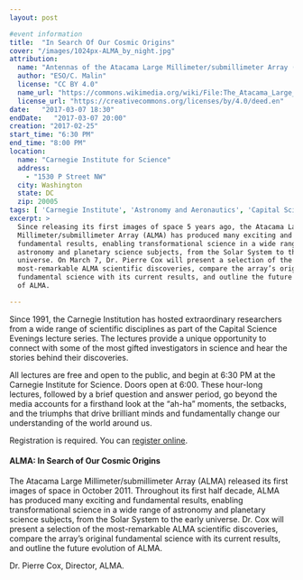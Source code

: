 ```yaml
---
layout: post

#event information
title:  "In Search Of Our Cosmic Origins"
cover: "/images/1024px-ALMA_by_night.jpg"
attribution:
  name: "Antennas of the Atacama Large Millimeter/submillimeter Array (ALMA)"
  author: "ESO/C. Malin"
  license: "CC BY 4.0"
  name_url: "https://commons.wikimedia.org/wiki/File:The_Atacama_Large_Millimeter_Array_(ALMA)_by_night,_under_the_Magellanic_Clouds.jpg"
  license_url: "https://creativecommons.org/licenses/by/4.0/deed.en"
date:   "2017-03-07 18:30"
endDate:   "2017-03-07 20:00"
creation: "2017-02-25"
start_time: "6:30 PM"
end_time: "8:00 PM"
location:
  name: "Carnegie Institute for Science"
  address:
    - "1530 P Street NW"
  city: Washington
  state: DC
  zip: 20005
tags: [ 'Carnegie Institute', 'Astronomy and Aeronautics', 'Capital Science Evening Lectures', 'Lectures' ]
excerpt: >
  Since releasing its first images of space 5 years ago, the Atacama Large
  Millimeter/submillimeter Array (ALMA) has produced many exciting and
  fundamental results, enabling transformational science in a wide range of
  astronomy and planetary science subjects, from the Solar System to the early
  universe. On March 7, Dr. Pierre Cox will present a selection of the
  most-remarkable ALMA scientific discoveries, compare the array’s original
  fundamental science with its current results, and outline the future evolution
  of ALMA.

---
```


Since 1991, the Carnegie Institution has hosted extraordinary
researchers from a wide range of scientific disciplines as part
of the Capital Science Evenings lecture series. The lectures
provide a unique opportunity to connect with some of the most
gifted investigators in science and hear the stories behind
their discoveries.

All lectures are free and open to the public, and begin at 6:30 PM
at the Carnegie Institute for Science. Doors open at 6:00.
These hour-long lectures, followed by a brief
question and answer period, go beyond the media accounts for a
firsthand look at the “ah-ha” moments, the setbacks, and the triumphs
that drive brilliant minds and fundamentally change our understanding
of the world around us.

Registration is required. You can [register online](https://carnegiescience.edu/events/lectures/dr-pierre-cox-alma-search-our-cosmic-origins).

#### ALMA: In Search of Our Cosmic Origins

The Atacama Large Millimeter/submillimeter Array (ALMA) released its first
images of space in October 2011. Throughout its first half decade, ALMA has
produced many exciting and fundamental results, enabling transformational
science in a wide range of astronomy and planetary science subjects, from the
Solar System to the early universe. Dr. Cox will present a selection of the
most-remarkable ALMA scientific discoveries, compare the array’s original
fundamental science with its current results, and outline the future evolution
of ALMA.

Dr. Pierre Cox, Director, ALMA.
